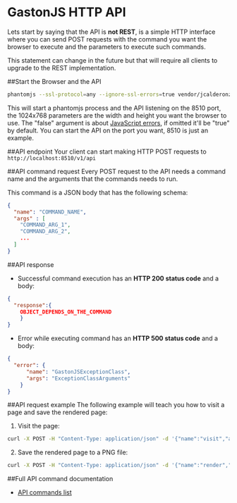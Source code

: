 GastonJS HTTP API
==================
Lets start by saying that the API is **not REST**, is a simple HTTP interface where you can send POST requests with the command you want the browser to execute and the parameters to execute such commands.

This statement can change in the future but that will require all clients to upgrade to the REST implementation.

##Start the Browser and the API
```bash
phantomjs --ssl-protocol=any --ignore-ssl-errors=true vendor/jcalderonzumba/gastonjs/src/Client/main.js 8510 1024 768 false 2>&1 >> /tmp/gastonjs.log &
```
This will start a phantomjs process and the API listening on the 8510 port, the 1024x768 parameters are the width and
height you want the browser to use. The "false" argument is about [JavaScript errors](commands/javascript/set_js_errors.md),
if omitted it'll be "true" by default. You can start the API on the port you want, 8510 is just an example.

##API endpoint
Your client can start making HTTP POST requests to `http://localhost:8510/v1/api`

##API command request
Every POST request to the API needs a command name and the arguments that the commands needs to run.

This command is a JSON body that has the following schema:
```json
{
  "name": "COMMAND_NAME",
  "args" : [
    "COMMAND_ARG_1",
    "COMMAND_ARG_2",
    ...
  ]
}
```

##API response
* Successful command execution has an **HTTP 200 status code** and a body:
```json
{
  "response":{
    OBJECT_DEPENDS_ON_THE_COMMAND
    }
}
```
* Error while executing command has an **HTTP 500 status code** and a body:
```json
{
  "error": {
      "name": "GastonJSExceptionClass",
      "args": "ExceptionClassArguments"
    }
}
```

##API request example
The following example will teach you how to visit a page and save the rendered page:

1. Visit the page:
```bash
curl -X POST -H "Content-Type: application/json" -d '{"name":"visit","args":["https://www.google.es"]}' 'http://127.0.0.1:8510/v1/api'
```

2. Save the rendered page to a PNG file:
```bash
curl -X POST -H "Content-Type: application/json" -d '{"name":"render","args":["/tmp/google.png", true]}' 'http://127.0.0.1:8510/v1/api'
```

##Full API command documentation
* [API commands list](command-list.md)
